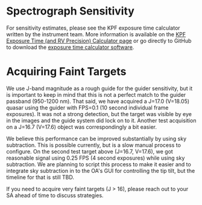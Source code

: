 # Spectrograph Sensitivity

For sensitivity estimates, please see the KPF exposure time calculator written by the instrument team. More information is available on the [KPF Exposure Time (and RV Precision) Calculator page](https://exoplanets.caltech.edu/kpf-exposure-time-calculator/) or go directly to GitHub to download the [exposure time calculator software](https://github.com/California-Planet-Search/KPF-etc).

# Acquiring Faint Targets

We use J-band magnitude as a rough guide for the guider sensitivity, but it is important to keep in mind that this is not a perfect match to the guider passband (950-1200 nm).  That said, we have acquired a J=17.0 (V=18.05) quasar using the guider with FPS=0.1 (10 second individual frame exposures).  It was not a strong detection, but the target was visible by eye in the images and the guide system did lock on to it.  Another test acquisition on a J=16.7 (V=17.6) object was correspondingly a bit easier.

We believe this performance can be improved substantially by using sky subtraction.  This is possible currently, but is a slow manual process to configure.  On the second test target above (J=16.7, V=17.6), we got reasonable signal using 0.25 FPS (4 second exposures) while using sky subtraction.  We are planning to script this process to make it easier and to integrate sky subtraction in to the OA's GUI for controlling the tip tilt, but the timeline for that is still TBD.

If you need to acquire very faint targets (J > 16), please reach out to your SA ahead of time to discuss strategies.
